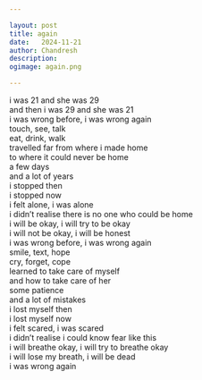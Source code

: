 ```yaml
---

layout: post
title: again
date:	2024-11-21
author:	Chandresh
description:
ogimage: again.png

---
```


i was 21 and she was 29 <br>
and then i was 29 and she was 21 <br>
i was wrong before, i was wrong again <br>
touch, see, talk <br>
eat, drink, walk <br>
travelled far from where i made home <br>
to where it could never be home <br>
a few days <br>
and a lot of years <br>
i stopped then <br>
i stopped now <br>
i felt alone, i was alone <br>
i didn’t realise there is no one who could be home <br>
i will be okay, i will try to be okay <br>
i will not be okay, i will be honest <br>
i was wrong before, i was wrong again <br>
smile, text, hope <br>
cry, forget, cope <br>
learned to take care of myself <br>
and how to take care of her <br>
some patience <br>
and a lot of mistakes <br>
i lost myself then <br>
i lost myself now <br>
i felt scared, i was scared <br>
i didn’t realise i could know fear like this <br>
i will breathe okay, i will try to breathe okay <br>
i will lose my breath, i will be dead <br>
i was wrong again
